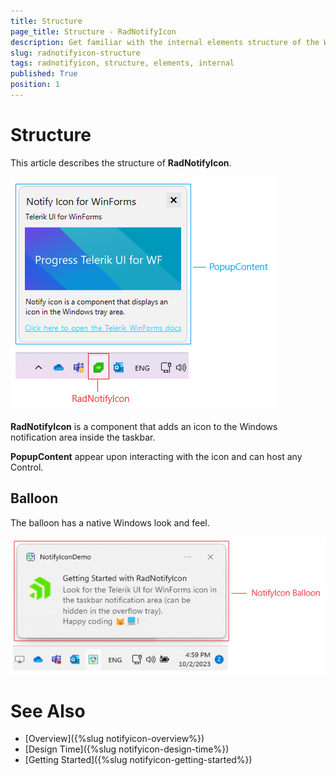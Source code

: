 ```yaml
---
title: Structure
page_title: Structure - RadNotifyIcon
description: Get familiar with the internal elements structure of the WinForms RadNotifyIcon.  
slug: radnotifyicon-structure
tags: radnotifyicon, structure, elements, internal
published: True
position: 1
---
```


# Structure

This article describes the structure of **RadNotifyIcon**.

![RadNotifyIcon](images/radnotifyicon-structure001.png)

**RadNotifyIcon** is a component that adds an icon to the Windows notification area inside the taskbar.

**PopupContent** appear upon interacting with the icon and can host any Control.

## Balloon

The balloon has a native Windows look and feel.

![RadNotifyIcon](images/radnotifyicon-structure002.png)


# See Also

* [Overview]({%slug notifyicon-overview%})	
* [Design Time]({%slug notifyicon-design-time%})	
* [Getting Started]({%slug notifyicon-getting-started%})	

